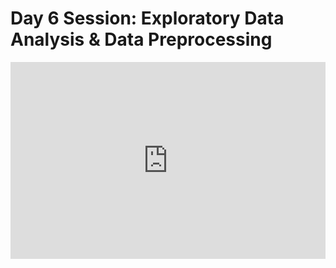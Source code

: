<h1>Day 6 Session: Exploratory Data Analysis &  Data Preprocessing</h1>
<iframe width="100%" height="315" src="https://www.youtube.com/embed/ni5BO0mO1x8" title="YouTube video player" frameborder="0" allow="accelerometer; autoplay; clipboard-write; encrypted-media; gyroscope; picture-in-picture" allowfullscreen></iframe>